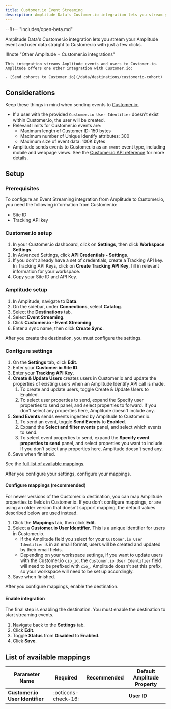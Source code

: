 ```yaml
---
title: Customer.io Event Streaming
description: Amplitude Data's Customer.io integration lets you stream your Amplitude event and user data straight to Customer.io with just a few clicks.
---
```


--8<-- "includes/open-beta.md"

Amplitude Data's Customer.io integration lets you stream your Amplitude event and user data straight to Customer.io with just a few clicks.

!!!note "Other Amplitude + Customer.io integrations"

    This integration streams Amplitude events and users to Customer.io. Amplitude offers one other integration with Customer.io:

    - [Send cohorts to Customer.io](/data/destinations/customerio-cohort)

## Considerations

Keep these things in mind when sending events to [Customer.io:](http://customer.io/)

- If a user with the provided `Customer.io User Identifier` doesn't exist within Customer.io, the user will be created.
- Relevant limits for Customer.io events are:
  - Maximum length of Customer ID: 150 bytes
  - Maximum number of Unique Identify attributes: 300
  - Maximum size of event data: 100K bytes
- Amplitude sends events to Customer.io as an `event` event type, including mobile and webpage views. See the [Customer.io API reference](https://www.customer.io/docs/api/#tag/Track-Events) for more details.

## Setup

### Prerequisites

To configure an Event Streaming integration from Amplitude to Customer.io, you need the following information from Customer.io:

- Site ID
- Tracking API key

### Customer.io setup

1. In your Customer.io dashboard, click on **Settings**, then click **Workspace Settings**.
2. In Advanced Settings, click **API Credentials - Settings**.
3. If you don't already have a set of credentials, create a Tracking API key. In Tracking API Keys, click on **Create Tracking API Key**, fill in relevant information for your workspace.
4. Copy your Site ID and API Key.

### Amplitude setup

1. In Amplitude, navigate to **Data**.
2. On the sidebar, under **Connections**, select **Catalog**.
3. Select the **Destinations** tab.
4. Select **Event Streaming**.
5. Click **Customer.io - Event Streaming**.
6. Enter a sync name, then click **Create Sync**.

After you create the destination, you must configure the settings.

### Configure settings

1. On the **Settings** tab, click **Edit**.
2. Enter your **Customer.io Site ID**.
3. Enter your **Tracking API Key**.
4. **Create & Update Users** creates users in Customer.io and update the properties of existing users when an Amplitude Identify API call is made.
      1. To create and update users, toggle Create & Update Users to Enabled.
      2. To select user properties to send, expand the Specify user properties to send panel, and select properties to forward. If you don't select any properties here, Amplitude doesn't include any.
5. **Send Events** sends events ingested by Amplitude to Customer.io.
      1. To send an event, toggle **Send Events** to **Enabled**.
      2. Expand the **Select and filter events** panel, and select which events to send.
      3. To select event properties to send, expand the **Specify event properties to send** panel, and select properties you want to include. If you don't select any properties here, Amplitude doesn't send any.
6. Save when finished.

See the [full list of available mappings](#list-of-available-mappings).

After you configure your settings, configure your mappings.

#### Configure mappings (recommended)

For newer versions of the Customer.io destination, you can map Amplitude properties to fields in Customer.io. If you don't configure mappings, or are using an older version that doesn't support mapping, the default values described below are used instead.

1. Click the **Mappings** tab, then click **Edit**.
2. Select a **Customer.io User Identifier**. This is a unique identifier for users in Customer.io.
      - If the Amplitude field you select for your `Customer.io User Identifier` is in an email format, users will be created and updated by their email fields.
      - Depending on your workspace settings, if you want to update users with the Customer.io `cio_id`, the `Customer.io User Identifier` field will need to be prefixed with `cio_`. Amplitude doesn't set this prefix, so your workspace will need to be set up accordingly.
3. Save when finished.

After you configure mappings, enable the destination.

#### Enable integration

The final step is enabling the destination. You must enable the destination to start streaming events.

1. Navigate back to the **Settings** tab.
2. Click **Edit**.
3. Toggle **Status** from **Disabled** to **Enabled**.
4. Click **Save**.

## List of available mappings

| Parameter Name                  | Required              | Recommended | Default Amplitude Property |
|---------------------------------|:---------------------:|-------------|----------------------------|
| **Customer.io User Identifier** | :octicons-check-16:   |             | **User ID**                |

